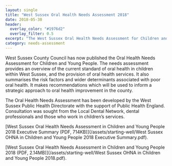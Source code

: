 ```yaml
---
layout: single
title: "West Sussex Oral Health Needs Assessment 2018"
date: 2018-05-30
header: 
  overlay_color: "#1976d2"
  overlay_filter: 0.5
excerpt: "The West Sussex Oral Health Needs Assessment for Children and Young People is now complete."
category: needs-assessment
---
```

West Sussex County Council has now published the Oral Health Needs Assessment for Children and Young People. The needs assessment provides an overview of the current standard of oral health in children within West Sussex, and the provision of oral health services. It also summarises the risk factors and wider determinants associated with poor oral health. It makes recommendations which will be used to inform a strategic approach to oral health improvement in the county. 

The Oral Health Needs Assessment has been developed by the West Sussex Public Health Directorate with the support of Public Health England. Consultation was sought from the Local Dental Network, dental professionals and those who work in children’s services. 

[West Sussex Oral Health Needs Assessment in Children and Young People 2018 Executive Summary (PDF, 714KB)](/assets/starting-well/West Sussex OHNA in Children and Young People 2018 Executive Summary.pdf).

[West Sussex Oral Health Needs Assessment in Children and Young People 2018 (PDF, 2.14MB)](/assets/starting-well/West Sussex OHNA in Children and Young People 2018.pdf).
